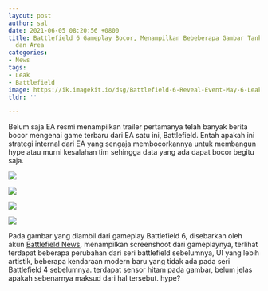 ```yaml
---
layout: post
author: sal
date: 2021-06-05 08:20:56 +0800
title: Battlefield 6 Gameplay Bocor, Menampilkan Bebeberapa Gambar Tank, Helikopter
  dan Area
categories:
- News
tags:
- Leak
- Battlefield
image: https://ik.imagekit.io/dsg/Battlefield-6-Reveal-Event-May-6-Leak-Rumor_1__AvQI6-QVn.jpg
tldr: ''

---
```

Belum saja EA resmi menampilkan trailer pertamanya telah banyak berita bocor mengenai game terbaru dari EA satu ini, Battlefield. Entah apakah ini strategi internal dari EA yang sengaja membocorkannya untuk membangun hype atau murni kesalahan tim sehingga data yang ada dapat bocor begitu saja.

![](https://ik.imagekit.io/dsg/image_hM4MMZRoz.png)

![](https://ik.imagekit.io/dsg/image_1__8NHEIAvkLnw.png)

![](https://ik.imagekit.io/dsg/image_2__t_cHRCa3I.png)

![](https://ik.imagekit.io/dsg/image_3__kPRuytOHi.png)

Pada gambar yang diambil dari gameplay Battlefield 6, disebarkan oleh akun [Battlefield News](https://twitter.com/NewzBattlefield), menampilkan screenshoot dari gameplaynya, terlihat terdapat beberapa perubahan dari seri battlefield sebelumnya, UI yang lebih artistik, beberapa kendaraan modern baru yang tidak ada pada seri Battlefield 4 sebelumnya. terdapat sensor hitam pada gambar, belum jelas apakah sebenarnya maksud dari hal tersebut. hype?